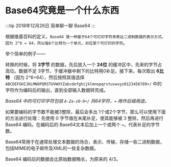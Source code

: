 # Base64究竟是一个什么东西

:::tip
2018年12月26日
简单聊一聊 Base64
:::

根据维基百科的定义，`Base64 是一种基于64个可打印字符来表达二进制数据的表示方式。因为 2^6 = 64，所以每6个比特为一个单元，对应某个可打印的字符`。

举个简单的例子——

转换的时候，将 **3字节** 的数据，先后放入一个 **24位** 的缓冲区中，先来的字节占高位。数据不足 3字节，于缓冲器中剩下的比特用0补足。接下来，每次取出 **6比特** （因为 2^6=64），然后按照其值选择 `ABCDEFGHIJKLMNOPQRSTUVWXYZabcdefghijklmnopqrstuvwxyz0123456789+/` 中的字符作为编码后的输出，直到全部输入数据转完成。

*Base64 中的可打印字符包括 `A-Za-z0-9+/` 共64字符，`=` 用作后缀用途。*

如果要编码的字节数不能被3整除，最后会多出 1个或2个字节，那么可以使用下面的方法进行处理：先使用 0 字节值在末尾补足，使其能够被 3 整除，然后再进行 Base64 编码。在编码后的 Base64文本后加上一个或两个 `=`，代表补足的字节数。

Base64常用于在通常处理文本数据的场合，表示、传输、存储一些二进制数据，包括MIME的电子邮件及XML的一些复杂数据。

Base64 编码后的数据会比原始数据略长，为原来的 4/3。

